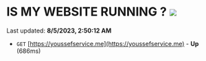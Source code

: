 # IS MY WEBSITE RUNNING ? [![](https://img.shields.io/static/v1?label=Sponsor&message=%E2%9D%A4&logo=GitHub&color=%23fe8e86)](https://github.com/sponsors/<username>)

Last updated: **8/5/2023, 2:50:12 AM**

- `GET` [https://youssefservice.me](https://youssefservice.me) - **Up** (686ms)
